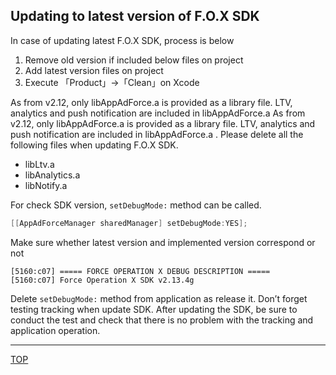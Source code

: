 ## Updating to latest version of F.O.X SDK

In case of updating latest F.O.X SDK, process is below

1. Remove old version if included below files on project
1. Add latest version files on project1. Execute 「Product」→「Clean」on Xcode

As from v2.12, only libAppAdForce.a is provided as a library file. LTV, analytics and push notification are included in libAppAdForce.a
As from v2.12, only libAppAdForce.a is provided as a library file. LTV, analytics and push notification are included in libAppAdForce.a . Please delete all the following files when updating F.O.X SDK.

* libLtv.a
* libAnalytics.a
* libNotify.a

For check SDK version, `setDebugMode:` method can be called.

```objective-c
[[AppAdForceManager sharedManager] setDebugMode:YES];
```
Make sure whether latest version and implemented version correspond or not
```
[5160:c07] ===== FORCE OPERATION X DEBUG DESCRIPTION =====
[5160:c07] Force Operation X SDK v2.13.4g
```
Delete `setDebugMode:` method from application as release it.
Don’t forget testing tracking when update SDK. After updating the SDK, be sure to conduct the test and check that there is no problem with the tracking and application operation.

---
[TOP](/lang/en/README.md)
